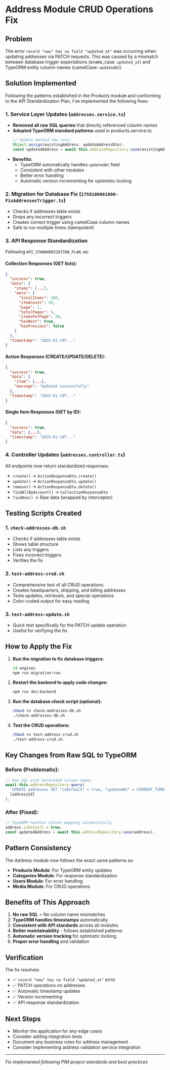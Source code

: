 # Address Module CRUD Operations Fix

## Problem
The error `record "new" has no field "updated_at"` was occurring when updating addresses via PATCH requests. This was caused by a mismatch between database trigger expectations (snake_case: `updated_at`) and TypeORM entity column names (camelCase: `updatedAt`).

## Solution Implemented
Following the patterns established in the Products module and conforming to the API Standardization Plan, I've implemented the following fixes:

### 1. **Service Layer Updates** (`addresses.service.ts`)
- **Removed all raw SQL queries** that directly referenced column names
- **Adopted TypeORM standard patterns** used in products.service.ts:
  ```typescript
  // Update method now uses:
  Object.assign(existingAddress, updateAddressDto);
  const updatedAddress = await this.addressRepository.save(existingAddress);
  ```
- **Benefits:**
  - TypeORM automatically handles `updatedAt` field
  - Consistent with other modules
  - Better error handling
  - Automatic version incrementing for optimistic locking

### 2. **Migration for Database Fix** (`1758100001000-FixAddressesTrigger.ts`)
- Checks if addresses table exists
- Drops any incorrect triggers
- Creates correct trigger using camelCase column names
- Safe to run multiple times (idempotent)

### 3. **API Response Standardization**
Following `API_STANDARDIZATION_PLAN.md`:

#### Collection Responses (GET lists):
```json
{
  "success": true,
  "data": {
    "items": [...],
    "meta": {
      "totalItems": 100,
      "itemCount": 20,
      "page": 1,
      "totalPages": 5,
      "itemsPerPage": 20,
      "hasNext": true,
      "hasPrevious": false
    }
  },
  "timestamp": "2025-01-19T..."
}
```

#### Action Responses (CREATE/UPDATE/DELETE):
```json
{
  "success": true,
  "data": {
    "item": {...},
    "message": "Updated successfully"
  },
  "timestamp": "2025-01-19T..."
}
```

#### Single Item Responses (GET by ID):
```json
{
  "success": true,
  "data": {...},
  "timestamp": "2025-01-19T..."
}
```

### 4. **Controller Updates** (`addresses.controller.ts`)
All endpoints now return standardized responses:
- `create()` → `ActionResponseDto.create()`
- `update()` → `ActionResponseDto.update()`
- `remove()` → `ActionResponseDto.delete()`
- `findAllByAccount()` → `CollectionResponseDto`
- `findOne()` → Raw data (wrapped by interceptor)

## Testing Scripts Created

### 1. `check-addresses-db.sh`
- Checks if addresses table exists
- Shows table structure
- Lists any triggers
- Fixes incorrect triggers
- Verifies the fix

### 2. `test-address-crud.sh`
- Comprehensive test of all CRUD operations
- Creates headquarters, shipping, and billing addresses
- Tests updates, retrievals, and special operations
- Color-coded output for easy reading

### 3. `test-address-update.sh`
- Quick test specifically for the PATCH update operation
- Useful for verifying the fix

## How to Apply the Fix

1. **Run the migration to fix database triggers:**
   ```bash
   cd engines
   npm run migration:run
   ```

2. **Restart the backend to apply code changes:**
   ```bash
   npm run dev:backend
   ```

3. **Run the database check script (optional):**
   ```bash
   chmod +x check-addresses-db.sh
   ./check-addresses-db.sh
   ```

4. **Test the CRUD operations:**
   ```bash
   chmod +x test-address-crud.sh
   ./test-address-crud.sh
   ```

## Key Changes from Raw SQL to TypeORM

### Before (Problematic):
```typescript
// Raw SQL with hardcoded column names
await this.addressRepository.query(
  `UPDATE addresses SET "isDefault" = true, "updatedAt" = CURRENT_TIMESTAMP WHERE id = $1`,
  [addressId]
);
```

### After (Fixed):
```typescript
// TypeORM handles column mapping automatically
address.isDefault = true;
const updatedAddress = await this.addressRepository.save(address);
```

## Pattern Consistency
The Address module now follows the exact same patterns as:
- **Products Module**: For TypeORM entity updates
- **Categories Module**: For response standardization
- **Users Module**: For error handling
- **Media Module**: For CRUD operations

## Benefits of This Approach
1. **No raw SQL** = No column name mismatches
2. **TypeORM handles timestamps** automatically
3. **Consistent with API standards** across all modules
4. **Better maintainability** - follows established patterns
5. **Automatic version tracking** for optimistic locking
6. **Proper error handling** and validation

## Verification
The fix resolves:
- ✅ `record "new" has no field "updated_at"` error
- ✅ PATCH operations on addresses
- ✅ Automatic timestamp updates
- ✅ Version incrementing
- ✅ API response standardization

## Next Steps
- Monitor the application for any edge cases
- Consider adding integration tests
- Document any business rules for address management
- Consider implementing address validation service integration

---
*Fix implemented following PIM project standards and best practices*
